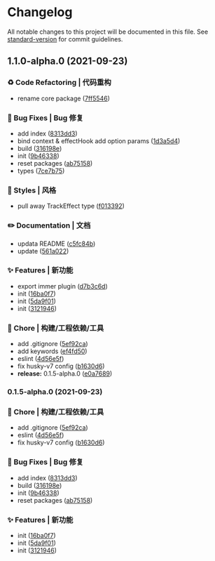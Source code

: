 # Changelog

All notable changes to this project will be documented in this file. See [standard-version](https://github.com/conventional-changelog/standard-version) for commit guidelines.

## 1.1.0-alpha.0 (2021-09-23)


### ♻️ Code Refactoring | 代码重构

* rename core package ([7ff5546](https://github.com/Keylenn/cohookjs/commit/7ff5546b734490eac2f038669a6a4795aecddbaf))


### 🐛 Bug Fixes | Bug 修复

* add index ([8313dd3](https://github.com/Keylenn/cohookjs/commit/8313dd341fc51843b60bcfd7e11d99fe0155b86f))
* bind context & effectHook add option params ([1d3a5d4](https://github.com/Keylenn/cohookjs/commit/1d3a5d40b9fa6d4a008c773c9dd2a8e68a744161))
* build ([316198e](https://github.com/Keylenn/cohookjs/commit/316198e33e39ec0fc31c8292787865d842801c08))
* init ([9b46338](https://github.com/Keylenn/cohookjs/commit/9b4633825a8b18e066ab1ba5f09ef85ec4e0ab60))
* reset packages ([ab75158](https://github.com/Keylenn/cohookjs/commit/ab75158999acbca6c582a85f3abc23f7bc39e546))
* types ([7ce7b75](https://github.com/Keylenn/cohookjs/commit/7ce7b752ae8fcc92804a1414ce5600b69c4712ec))


### 💄 Styles | 风格

* pull away TrackEffect type ([f013392](https://github.com/Keylenn/cohookjs/commit/f01339262249fa99848b767ed55c2dfeec37d8d9))


### ✏️ Documentation | 文档

* updata README ([c5fc84b](https://github.com/Keylenn/cohookjs/commit/c5fc84bae14f2d886b906ab2fee6ee9f6583e001))
* update ([561a022](https://github.com/Keylenn/cohookjs/commit/561a0224df5f8d4cdaf1cf3059ac79e521642d2d))


### ✨ Features | 新功能

* export immer plugin ([d7b3c6d](https://github.com/Keylenn/cohookjs/commit/d7b3c6d6c5bbf7d0a0cce3eabd6c4aecccf967ad))
* init ([16ba0f7](https://github.com/Keylenn/cohookjs/commit/16ba0f760a09ffd178b49b6fe4187484590dc98c))
* init ([5da9f01](https://github.com/Keylenn/cohookjs/commit/5da9f0120f88c62600c66029941a80cb4122d20c))
* init ([3121946](https://github.com/Keylenn/cohookjs/commit/312194675379894f80917d4536cef264d7b9e8a4))


### 🚀 Chore | 构建/工程依赖/工具

* add .gitignore ([5ef92ca](https://github.com/Keylenn/cohookjs/commit/5ef92ca43327bf7bf6d43e86758d88a3e95d2d2a))
* add keywords ([ef4fd50](https://github.com/Keylenn/cohookjs/commit/ef4fd50d040628289ea6b8a95ee2daa462265f4e))
* eslint ([4d56e5f](https://github.com/Keylenn/cohookjs/commit/4d56e5f0a0b1a99bb787e9152c9dae06169682fe))
* fix husky-v7 config ([b1630d6](https://github.com/Keylenn/cohookjs/commit/b1630d6b1887d3ca29579e54319cd2818d39ba1e))
* **release:** 0.1.5-alpha.0 ([e0a7689](https://github.com/Keylenn/cohookjs/commit/e0a768914996ef78baff9a4e6d240f2391a632fd))

### 0.1.5-alpha.0 (2021-09-23)

### 🚀 Chore | 构建/工程依赖/工具

* add .gitignore ([5ef92ca](https://github.com/Keylenn/cohookjs/commit/5ef92ca43327bf7bf6d43e86758d88a3e95d2d2a))
* eslint ([4d56e5f](https://github.com/Keylenn/cohookjs/commit/4d56e5f0a0b1a99bb787e9152c9dae06169682fe))
* fix husky-v7 config ([b1630d6](https://github.com/Keylenn/cohookjs/commit/b1630d6b1887d3ca29579e54319cd2818d39ba1e))


### 🐛 Bug Fixes | Bug 修复

* add index ([8313dd3](https://github.com/Keylenn/cohookjs/commit/8313dd341fc51843b60bcfd7e11d99fe0155b86f))
* build ([316198e](https://github.com/Keylenn/cohookjs/commit/316198e33e39ec0fc31c8292787865d842801c08))
* init ([9b46338](https://github.com/Keylenn/cohookjs/commit/9b4633825a8b18e066ab1ba5f09ef85ec4e0ab60))
* reset packages ([ab75158](https://github.com/Keylenn/cohookjs/commit/ab75158999acbca6c582a85f3abc23f7bc39e546))


### ✨ Features | 新功能

* init ([16ba0f7](https://github.com/Keylenn/cohookjs/commit/16ba0f760a09ffd178b49b6fe4187484590dc98c))
* init ([5da9f01](https://github.com/Keylenn/cohookjs/commit/5da9f0120f88c62600c66029941a80cb4122d20c))
* init ([3121946](https://github.com/Keylenn/cohookjs/commit/312194675379894f80917d4536cef264d7b9e8a4))
